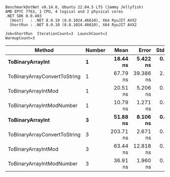 ```

BenchmarkDotNet v0.14.0, Ubuntu 22.04.5 LTS (Jammy Jellyfish)
AMD EPYC 7763, 1 CPU, 4 logical and 2 physical cores
.NET SDK 8.0.403
  [Host]   : .NET 8.0.10 (8.0.1024.46610), X64 RyuJIT AVX2
  ShortRun : .NET 8.0.10 (8.0.1024.46610), X64 RyuJIT AVX2

Job=ShortRun  IterationCount=3  LaunchCount=1  
WarmupCount=3  

```
| Method                       | Number | Mean      | Error     | StdDev   | Min       | Max       | Gen0   | Allocated |
|----------------------------- |------- |----------:|----------:|---------:|----------:|----------:|-------:|----------:|
| **ToBinaryArrayInt**             | **1**      |  **18.44 ns** |  **5.422 ns** | **0.297 ns** |  **18.11 ns** |  **18.69 ns** | **0.0004** |      **32 B** |
| ToBinaryArrayConvertToString | 1      |  67.79 ns | 39.386 ns | 2.159 ns |  66.40 ns |  70.28 ns | 0.0011 |      96 B |
| ToBinaryArrayIntMod          | 1      |  20.51 ns |  5.206 ns | 0.285 ns |  20.33 ns |  20.84 ns | 0.0004 |      32 B |
| ToBinaryArrayIntModNumber    | 1      |  10.79 ns |  1.271 ns | 0.070 ns |  10.73 ns |  10.87 ns | 0.0004 |      32 B |
| **ToBinaryArrayInt**             | **3**      |  **51.88 ns** |  **8.106 ns** | **0.444 ns** |  **51.48 ns** |  **52.36 ns** | **0.0011** |      **96 B** |
| ToBinaryArrayConvertToString | 3      | 203.71 ns |  2.671 ns | 0.146 ns | 203.54 ns | 203.81 ns | 0.0033 |     296 B |
| ToBinaryArrayIntMod          | 3      |  63.44 ns | 12.818 ns | 0.703 ns |  62.98 ns |  64.25 ns | 0.0011 |      96 B |
| ToBinaryArrayIntModNumber    | 3      |  36.91 ns |  1.960 ns | 0.107 ns |  36.85 ns |  37.04 ns | 0.0011 |      96 B |
